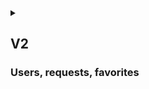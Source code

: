 <details>
<summary>

## V2
### Users, requests, favorites

</summary>

## {{anon}}
1. {{as_an}} do everything I could do in a V1

2. {{as_an}} create my account using email, username, password, name, and surname
3. {{as_an}} log in into my account using username and password 

## {{user}}
1. {{as_u}} do everything {{anon}} does
2. {{as_u}} log out
3. {{as_u}} make {{request}} for any type of Part to add into the database
4. {{as_u}} add commentary and files to my {{request}}
5. {{as_u}} view all my {{request}} and their statuses (_pending_, _denied_, _approved_) on a separate page
6. {{as_u}} view commentary to the _status_ if it exists, that is if {{admin}} denied it, I can see the reason
7. {{as_u}} edit any of my unapproved {{request}}
8. {{as_u}} reopen any of my _denied_ {{request}} with updated information
9. {{as_u}} delete any of my {{request}}, regardless of _status_

10. {{as_u}} create {{list}} with any name to contain any Parts
11. {{as_u}} edit or delete {{list}}, created by me
12. {{as_u}} view any of my {{list}}
13. {{as_u}} add Parts to any of my {{list}}
14. {{as_u}} remove any Part from any of my {{list}}

## {{admin}}
1. {{as_ad}} do everything I could do in a V1

2. {{as_ad}} do everything {{user}} does
3. {{as_ad}} CRUD any {{user}}
4. {{as_ad}} CRUD any {{request}}
5. {{as_ad}} CRUD any {{list}}
6. {{as_ad}} view all {{request}}
7. {{as_ad}} accept {{request}}, so that Part will be added to the database
8. {{as_ad}} deny {{request}}, that is Part won't be added to the database and {{user}}, who sent the request, will be notified and view the reason
9. {{as_ad}} view all **Change request** and change Part if necessary

</details>
